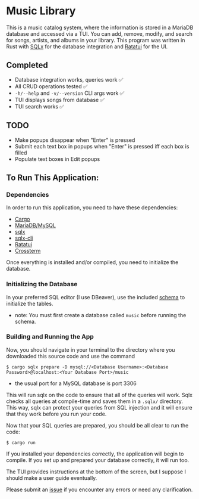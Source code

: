 # Music Library

This is a music catalog system, where the information is stored in a MariaDB database and accessed via a TUI. You can add, remove, modify, and search for songs, artists, and albums in your library. This program was written in Rust with [SQLx](https://crates.io/crates/sqlx) for the database integration and [Ratatui](https://ratatui.rs/) for the UI. 

## Completed
- Database integration works, queries work ✅
- All CRUD operations tested ✅
- `-h/--help` and `-v/--version` CLI args work ✅
- TUI displays songs from database ✅
- TUI search works ✅

## TODO
- Make popups disappear when "Enter" is pressed
- Submit each text box in popups when "Enter" is pressed iff each box is filled
- Populate text boxes in Edit popups


## To Run This Application: 

### Dependencies
In order to run this application, you need to have these dependencies: 

 - [Cargo](https://www.rust-lang.org/tools/install)
 - [MariaDB/MySQL](https://mariadb.org/download/)
 - [sqlx](https://crates.io/crates/sqlx)
 - [sqlx-cli](https://crates.io/crates/sqlx-cli)
 - [Ratatui](https://crates.io/crates/ratatui/)
 - [Crossterm](https://crates.io/crates/crossterm)

 Once everything is installed and/or compiled, you need to initialize the database. 

### Initializing the Database

In your preferred SQL editor (I use DBeaver), use the included [schema](schema.sql) to initialize the tables. 

* note: You must first create a database called `music` before running the schema. 

### Building and Running the App

Now, you should navigate in your terminal to the directory where you downloaded this source code and  use the command

```
$ cargo sqlx prepare -D mysql://<Database Username>:<Database Password>@localhost:<Your Database Port>/music
```
* the usual port for a MySQL database is port 3306

This will run sqlx on the code to ensure that all of the queries will work. Sqlx checks all queries at compile-time and saves them in a  `.sqlx/` directory. This way, sqlx can protect your queries from SQL injection and it will ensure that they work before you run your code. 

Now that your SQL queries are prepared, you should be all clear to run the code: 

 ```
 $ cargo run
 ```

If you installed your dependencies correctly, the application will begin to compile. If you set up and prepared your database correctly, it will run too. 

The TUI provides instructions at the bottom of the screen, but I suppose I should make a user guide eventually. 

Please submit an [issue](https://github.com/kcajeel/music-library/issues) if you encounter any errors or need any clarification. 